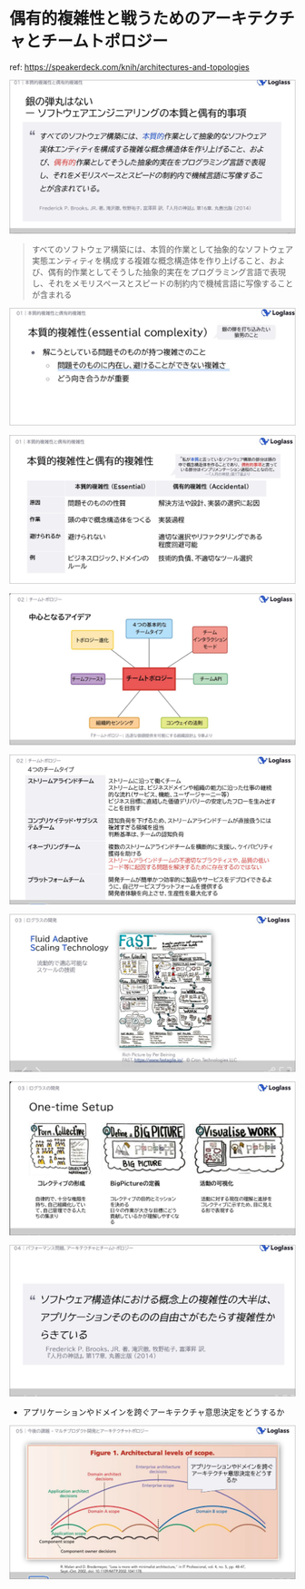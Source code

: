 # 偶有的複雑性と戦うためのアーキテクチャとチームトポロジー

ref: <https://speakerdeck.com/knih/architectures-and-topologies>

![alt text](<assets/CleanShot 2024-12-15 at 18.44.36@2x.png>)

> すべてのソフトウェア構築には、本質的作業として抽象的なソフトウェア実態エンティティを構成する複雑な概念構造体を作り上げること、および、偶有的作業としてそうした抽象的実在をプログラミング言語で表現し、それをメモリスペースとスピードの制約内で機械言語に写像することが含まれる

![alt text](<assets/CleanShot 2024-12-15 at 18.47.26@2x.png>)

![alt text](<assets/CleanShot 2024-12-15 at 18.48.44@2x.png>)

![alt text](<assets/CleanShot 2024-12-15 at 18.49.23@2x.png>)

![alt text](<assets/CleanShot 2024-12-15 at 18.50.43@2x.png>)

![alt text](<assets/CleanShot 2024-12-15 at 18.52.37@2x.png>)

![alt text](<assets/CleanShot 2024-12-15 at 18.52.19@2x.png>)

![alt text](<assets/CleanShot 2024-12-15 at 19.00.01@2x.png>)

- アプリケーションやドメインを跨ぐアーキテクチャ意思決定をどうするか

![alt text](<assets/CleanShot 2024-12-15 at 19.02.52@2x.png>)
